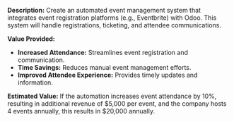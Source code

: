 **Description:**
Create an automated event management system that integrates event registration platforms (e.g., Eventbrite) with Odoo. This system will handle registrations, ticketing, and attendee communications.

**Value Provided:**
- **Increased Attendance:** Streamlines event registration and communication.
- **Time Savings:** Reduces manual event management efforts.
- **Improved Attendee Experience:** Provides timely updates and information.

**Estimated Value:**
If the automation increases event attendance by 10%, resulting in additional revenue of $5,000 per event, and the company hosts 4 events annually, this results in $20,000 annually.